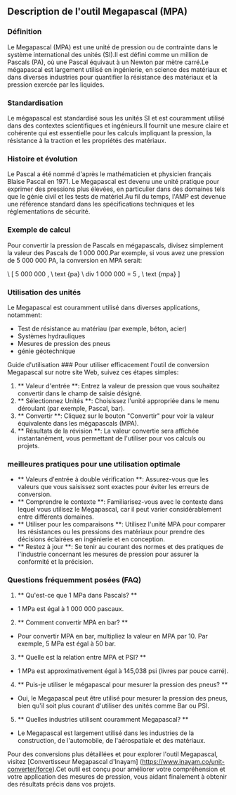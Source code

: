## Description de l'outil Megapascal (MPA)

### Définition
Le Megapascal (MPA) est une unité de pression ou de contrainte dans le système international des unités (SI).Il est défini comme un million de Pascals (PA), où une Pascal équivaut à un Newton par mètre carré.Le mégapascal est largement utilisé en ingénierie, en science des matériaux et dans diverses industries pour quantifier la résistance des matériaux et la pression exercée par les liquides.

### Standardisation
Le mégapascal est standardisé sous les unités SI et est couramment utilisé dans des contextes scientifiques et ingénieurs.Il fournit une mesure claire et cohérente qui est essentielle pour les calculs impliquant la pression, la résistance à la traction et les propriétés des matériaux.

### Histoire et évolution
Le Pascal a été nommé d'après le mathématicien et physicien français Blaise Pascal en 1971. Le Megapascal est devenu une unité pratique pour exprimer des pressions plus élevées, en particulier dans des domaines tels que le génie civil et les tests de matériel.Au fil du temps, l'AMP est devenue une référence standard dans les spécifications techniques et les réglementations de sécurité.

### Exemple de calcul
Pour convertir la pression de Pascals en mégapascals, divisez simplement la valeur des Pascals de 1 000 000.Par exemple, si vous avez une pression de 5 000 000 PA, la conversion en MPA serait:

\ [
5 000 000 \, \ text {pa} \ div 1 000 000 = 5 \, \ text {mpa}
\]

### Utilisation des unités
Le Megapascal est couramment utilisé dans diverses applications, notamment:
- Test de résistance au matériau (par exemple, béton, acier)
- Systèmes hydrauliques
- Mesures de pression des pneus
- génie géotechnique

Guide d'utilisation ###
Pour utiliser efficacement l'outil de conversion Megapascal sur notre site Web, suivez ces étapes simples:
1. ** Valeur d'entrée **: Entrez la valeur de pression que vous souhaitez convertir dans le champ de saisie désigné.
2. ** Sélectionnez Unités **: Choisissez l'unité appropriée dans le menu déroulant (par exemple, Pascal, bar).
3. ** Convertir **: Cliquez sur le bouton "Convertir" pour voir la valeur équivalente dans les mégapascals (MPA).
4. ** Résultats de la révision **: La valeur convertie sera affichée instantanément, vous permettant de l'utiliser pour vos calculs ou projets.

### meilleures pratiques pour une utilisation optimale
- ** Valeurs d'entrée à double vérification **: Assurez-vous que les valeurs que vous saisissez sont exactes pour éviter les erreurs de conversion.
- ** Comprendre le contexte **: Familiarisez-vous avec le contexte dans lequel vous utilisez le Megapascal, car il peut varier considérablement entre différents domaines.
- ** Utiliser pour les comparaisons **: Utilisez l'unité MPA pour comparer les résistances ou les pressions des matériaux pour prendre des décisions éclairées en ingénierie et en conception.
- ** Restez à jour **: Se tenir au courant des normes et des pratiques de l'industrie concernant les mesures de pression pour assurer la conformité et la précision.

### Questions fréquemment posées (FAQ)

1. ** Qu'est-ce que 1 MPa dans Pascals? **
- 1 MPa est égal à 1 000 000 pascaux.

2. ** Comment convertir MPA en bar? **
- Pour convertir MPA en bar, multipliez la valeur en MPA par 10. Par exemple, 5 MPa est égal à 50 bar.

3. ** Quelle est la relation entre MPA et PSI? **
- 1 MPa est approximativement égal à 145,038 psi (livres par pouce carré).

4. ** Puis-je utiliser le mégapascal pour mesurer la pression des pneus? **
- Oui, le Megapascal peut être utilisé pour mesurer la pression des pneus, bien qu'il soit plus courant d'utiliser des unités comme Bar ou PSI.

5. ** Quelles industries utilisent couramment Megapascal? **
- Le Megapascal est largement utilisé dans les industries de la construction, de l'automobile, de l'aérospatiale et des matériaux.

Pour des conversions plus détaillées et pour explorer l'outil Megapascal, visitez [Convertisseur Megapascal d'Inayam] (https://www.inayam.co/unit-converter/force).Cet outil est conçu pour améliorer votre compréhension et votre application des mesures de pression, vous aidant finalement à obtenir des résultats précis dans vos projets.